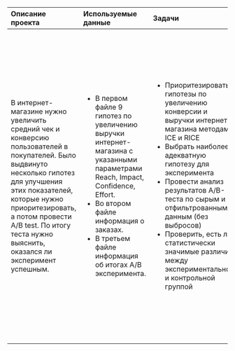 |Описание проекта|Используемые данные|Задачи|Выводы исследования|Инструменты для исследования|
|:-|:-|:-|:-|:-|
|В интернет-магазине нужно увеличить средний чек и конверсию пользователей в покупателей. Было выдвинуто несколько гипотез для улучшения этих показателей, которые нужно приоритезировать, а потом провести A/B test. По итогу теста нужно выяснить, оказался ли эксперимент успешным. |<ul><li>В первом файле 9 гипотез по увеличению выручки интернет-магазина с указанными параметрами Reach, Impact, Confidence, Effort.</li><li>Во втором файле информация о заказах.</li><li>В третьем файле информация об итогах  А/B эксперимента. </li></ul>|<ul><li>Приоритезировать гипотезы по увеличению конверсии и выручки интернет магазина методами ICE и RICE</li><li>Выбрать наиболее адекватную гипотезу для эксперимента</li><li>Провести анализ результатов A/B-теста по сырым и отфильтрованным данным (без выбросов)</li><li>Проверить, есть ли статистически значимые различия между экспериментальной и контрольной группой</li></ul>|<ul><li>Есть статистически значимое различие по конверсии между группами как по сырым данным, так и после фильтрации аномалий. </li><li>Однако, и по сырым, и по очищенным данным нет статистически значимого различия по среднему чеку между группами.</li><li>Исходя из фактов выше, стоит остановить тест, признать, что эксперимент положительно сказался на конверсии, но не повлиял на средний чек.</li></ul>|<ul><li>pandas</li><li>matplotlib.pyplot</li><li>numpy</li><li>scipy.stats</li></ul>|
